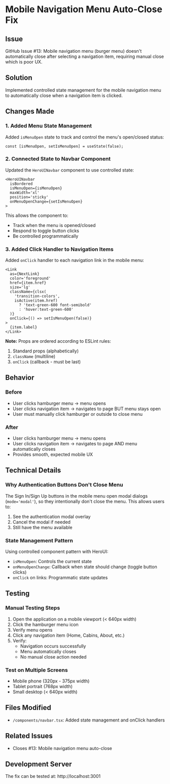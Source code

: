 # Mobile Navigation Menu Auto-Close Fix

## Issue

GitHub Issue #13: Mobile navigation menu (burger menu) doesn't automatically close after selecting a navigation item, requiring manual close which is poor UX.

## Solution

Implemented controlled state management for the mobile navigation menu to automatically close when a navigation item is clicked.

## Changes Made

### 1. Added Menu State Management

Added `isMenuOpen` state to track and control the menu's open/closed status:

```tsx
const [isMenuOpen, setIsMenuOpen] = useState(false);
```

### 2. Connected State to Navbar Component

Updated the `HeroUINavbar` component to use controlled state:

```tsx
<HeroUINavbar
  isBordered
  isMenuOpen={isMenuOpen}
  maxWidth='xl'
  position='sticky'
  onMenuOpenChange={setIsMenuOpen}
>
```

This allows the component to:

- Track when the menu is opened/closed
- Respond to toggle button clicks
- Be controlled programmatically

### 3. Added Click Handler to Navigation Items

Added `onClick` handler to each navigation link in the mobile menu:

```tsx
<Link
  as={NextLink}
  color='foreground'
  href={item.href}
  size='lg'
  className={clsx(
    'transition-colors',
    isActive(item.href)
      ? 'text-green-600 font-semibold'
      : 'hover:text-green-600'
  )}
  onClick={() => setIsMenuOpen(false)}
>
  {item.label}
</Link>
```

**Note:** Props are ordered according to ESLint rules:

1. Standard props (alphabetically)
2. `className` (multiline)
3. `onClick` (callback - must be last)

## Behavior

### Before

- User clicks hamburger menu → menu opens
- User clicks navigation item → navigates to page BUT menu stays open
- User must manually click hamburger or outside to close menu

### After

- User clicks hamburger menu → menu opens
- User clicks navigation item → navigates to page AND menu automatically closes
- Provides smooth, expected mobile UX

## Technical Details

### Why Authentication Buttons Don't Close Menu

The Sign In/Sign Up buttons in the mobile menu open modal dialogs (`mode='modal'`), so they intentionally don't close the menu. This allows users to:

1. See the authentication modal overlay
2. Cancel the modal if needed
3. Still have the menu available

### State Management Pattern

Using controlled component pattern with HeroUI:

- `isMenuOpen`: Controls the current state
- `onMenuOpenChange`: Callback when state should change (toggle button clicks)
- `onClick` on links: Programmatic state updates

## Testing

### Manual Testing Steps

1. Open the application on a mobile viewport (< 640px width)
2. Click the hamburger menu icon
3. Verify menu opens
4. Click any navigation item (Home, Cabins, About, etc.)
5. Verify:
   - Navigation occurs successfully
   - Menu automatically closes
   - No manual close action needed

### Test on Multiple Screens

- Mobile phone (320px - 375px width)
- Tablet portrait (768px width)
- Small desktop (< 640px width)

## Files Modified

- `/components/navbar.tsx`: Added state management and onClick handlers

## Related Issues

- Closes #13: Mobile navigation menu auto-close

## Development Server

The fix can be tested at: http://localhost:3001
